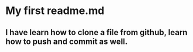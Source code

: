 # My first readme.md

## I have learn how to clone a file from github, learn how to push and commit as well.
